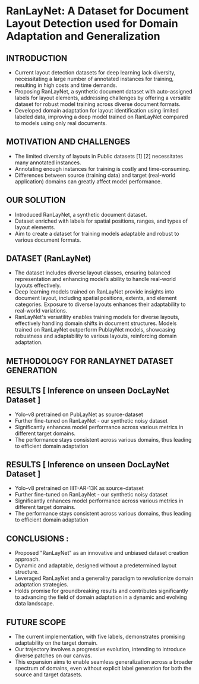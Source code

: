 # RanLayNet: A Dataset for Document Layout Detection used for Domain Adaptation and Generalization

## INTRODUCTION

* Current layout detection datasets for deep learning lack diversity, necessitating a large number of annotated instances for training, resulting in high costs and time demands.
* Proposing RanLayNet, a synthetic document dataset with auto-assigned labels for layout elements, addressing challenges by offering a versatile dataset for robust model training across diverse document formats.
* Developed domain adaptation for layout identification using limited labeled data, improving a deep model trained on RanLayNet compared to models using only real documents.

## MOTIVATION AND CHALLENGES
* The limited diversity of layouts in Public datasets [1] [2]  necessitates many annotated instances.
* Annotating enough instances for training is costly and time-consuming.
* Differences between source (training data) and target (real-world application) domains can greatly affect model performance.

## OUR SOLUTION
* Introduced RanLayNet, a synthetic document dataset.
* Dataset enriched with labels for spatial positions, ranges, and types of layout elements.
* Aim to create a dataset for training models adaptable and robust to various document formats.

## DATASET (RanLayNet)
* The dataset includes diverse layout classes, ensuring balanced representation and enhancing model’s ability to handle real-world layouts effectively.
* Deep learning models trained on RanLayNet provide insights into document layout, including spatial positions, extents, and element categories. Exposure to diverse layouts enhances their adaptability to real-world variations.
* RanLayNet's versatility enables training models for diverse layouts, effectively handling domain shifts in document structures. Models trained on RanLayNet outperform PublayNet models, showcasing robustness and adaptability to various layouts, reinforcing domain adaptation.

## METHODOLOGY FOR RANLAYNET DATASET GENERATION 

## RESULTS [ Inference on unseen DocLayNet Dataset ] 
* Yolo-v8 pretrained on PubLayNet as source-dataset
* Further fine-tuned on RanLayNet - our synthetic noisy dataset 
* Significantly enhances model performance across various metrics in different target domains.
* The performance stays consistent across various domains, thus leading to efficient domain adaptation

## RESULTS [ Inference on unseen DocLayNet Dataset ] 
* Yolo-v8 pretrained on IIIT-AR-13K as source-dataset
* Further fine-tuned on RanLayNet - our synthetic noisy dataset 
* Significantly enhances model performance across various metrics in different target domains.
* The performance stays consistent across various domains, thus leading to efficient domain adaptation

## CONCLUSIONS : 

* Proposed "RanLayNet" as an innovative and unbiased dataset creation approach. 
* Dynamic and adaptable, designed without a predetermined layout structure. 
* Leveraged RanLayNet and a generality paradigm to revolutionize domain adaptation strategies.
* Holds promise for groundbreaking results and contributes significantly to advancing the field of domain adaptation in a dynamic and evolving data landscape.

## FUTURE SCOPE
* The current implementation, with five labels, demonstrates promising adaptability on the target domain. 
* Our trajectory involves a progressive evolution, intending to introduce diverse patches on our canvas. 
* This expansion aims to enable seamless generalization across a broader spectrum of domains, even without explicit label generation for both the source and target datasets.






